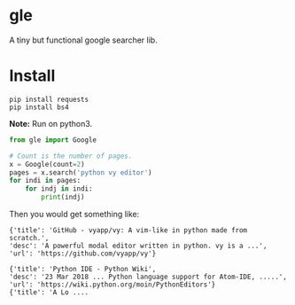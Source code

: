 # gle

A tiny but functional google searcher lib.

# Install

~~~
pip install requests
pip install bs4
~~~

**Note:** Run on python3.

~~~python
from gle import Google

# Count is the number of pages.
x = Google(count=2)
pages = x.search('python vy editor')
for indi in pages:
    for indj in indi:
        print(indj)
~~~

Then you would get something like:

~~~
{'title': 'GitHub - vyapp/vy: A vim-like in python made from scratch.', 
'desc': 'A powerful modal editor written in python. vy is a ...', 
'url': 'https://github.com/vyapp/vy'}

{'title': 'Python IDE - Python Wiki', 
'desc': '23 Mar 2018 ... Python language support for Atom-IDE, .....', 
'url': 'https://wiki.python.org/moin/PythonEditors'}
{'title': 'A Lo ....
~~~
